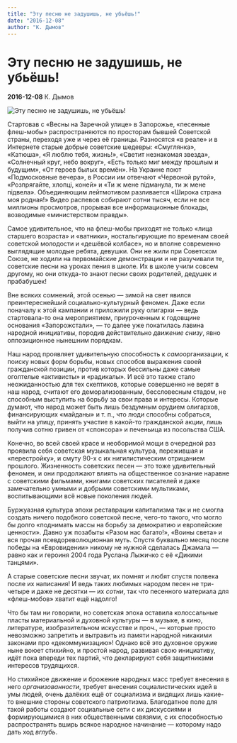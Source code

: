 ```yaml
---
title: "Эту песню не задушишь, не убьёшь!"
date: "2016-12-08"
author: "К. Дымов"
---
```


# Эту песню не задушишь, не убьёшь!

**2016-12-08** К. Дымов

![Эту песню не задушишь, не убьёшь!](http://orkestrov.net/upload/81898987d68719053c48082e9cb8814f.png)

Стартовав с «Весны на Заречной улице» в Запорожье, «песенные флеш-мобы» распространяются по просторам бывшей Советской страны, переходя уже и через её границы. Разносятся «в реале» и в Интернете старые добрые советские шедевры: «Смуглянка», «Катюша», «Я люблю тебя, жизнь!», «Светит незнакомая звезда», «Солнечный круг, небо вокруг», «Есть только миг между прошлым и будущим», «От героев былых времён». На Украине поют «Подмосковные вечера», в России им отвечают «Червоной рутой», «Розпрягайте, хлопці, коней» и «Ти ж мене підманула, ти ж мене підвела». Объединяющим лейтмотивом разливается «Широка страна моя родная!» Видео распевов собирают сотни тысяч, если не все миллионы просмотров, прорывая все информационные блокады, возводимые «министерством правды».

Самое удивительное, что на флеш-мобы приходят не только «лица старшего возраста» и «ватники», ностальгирующие по временам своей советской молодости и «дешёвой колбасе», но и вполне современно выглядящие молодые ребята, девушки. Они не жили при Советском Союзе, не ходили на первомайские демонстрации и не разучивали те, советские песни на уроках пения в школе. Их в школе учили совсем другому, но они откуда-то знают песни своих родителей, дедушек и прабабушек!

Вне всяких сомнений, этой осенью — зимой на свет явился преинтереснейший социально-культурный феномен. Даже если поначалу к этой кампании и приложили руку олигархи — ведь стартовала-то она мероприятием, приуроченным к годовщине основания «Запорожстали», — то далее уже покатилась лавина народной инициативы, породив действительно *движение снизу*, явно оппозиционное нынешним порядкам.

Наш народ проявляет удивительную способность к *само*организации, к поиску новых форм борьбы, новых способов выражения своей гражданской позиции, против которых бессильны даже самые оголтелые «активисты» и «радикалы». И всё это также стало неожиданностью для тех скептиков, которые совершенно не верят в наш народ, считают его деморализованным, бессловесным стадом, не способным выступить на борьбу за свои права и интересы. Которые думают, что народ может быть лишь бездумным орудием олигархов, финансирующих «майданы» и т. п., что люди способны собраться, выйти на улицу, принять участие в какой-то гражданской акции, лишь получив сотню гривен от «спонсора» и печеньица из посольства США.

Конечно, во всей своей красе и необоримой мощи в очередной раз проявила себя советская музыкальная культура, пережившая и «перестройку», и смуту 90-х с их нигилистическим отрицанием прошлого. Жизненность советских песен — это тоже удивительный феномен, и они продолжают влиять на общественное сознание наравне с советскими фильмами, книгами советских писателей и даже замечательно умными и добрыми советскими мультиками, воспитывающими всё новые поколения людей.

Буржуазная культура эпохи реставрации капитализма так и не смогла создать ничего подобного советской песне, чего-то такого, что могло бы долго «поднимать массы на борьбу за демократию и европейские ценности». Давно уж позабыты «Разом нас багато!», «Воины света» и вся прочая псевдореволюционная муть. Спустя буквально месяц после победы на «Евровидении» никому не нужной сделалась Джамала — равно как и героиня 2004 года Руслана Лыжичко с её «Дикими танцями».

А старые советские песни звучат, их помнят и любят спустя полвека после их написания! И ведь таких любимых народом песен не три-четыре и даже не десятки — их *сотни*, так что песенного материала для «флеш-мобов» хватит ещё надолго!

Что бы там ни говорили, но советская эпоха оставила колоссальные пласты материальной и духовной культуры — в музыке, в кино, литературе, изобразительном искусстве и проч., — которые просто невозможно запретить и вытравить из памяти народной никакими законами про «декоммунизацию»! Однако всё это духовное оружие ныне воюет стихийно, и простой народ, развивая свою инициативу, идёт пока впереди тех партий, что декларируют себя защитниками интересов трудящихся.

Но стихийное движение и брожение народных масс требует внесения в него *организованности*, требует внесения социалистических идей в умы людей, очень далёких ещё от социализма и видящих лишь какие-то внешние стороны советского патриотизма. Благодатное поле для такой работы создают социальные сети с их дискуссиями и формирующимися в них общественными связями, с их способностью распространять вширь всякое народное начинание — которому надо дать ход *вглубь*.